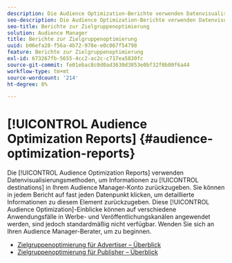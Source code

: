 ```yaml
---
description: Die Audience Optimization-Berichte verwenden Datenvisualisierungsmethoden, um Informationen zu den Zielen in Ihrem Audience Manager-Konto zurückzugeben. Sie können in jedem Bericht auf fast jeden Datenpunkt klicken, um detaillierte Informationen zu diesem Element zurückzugeben. Diese Einblicke aus Audience Optimizationen können auf verschiedene Anwendungsfälle in Werbe- und Veröffentlichungskanälen angewendet werden, sind jedoch standardmäßig nicht verfügbar. Wenden Sie sich an Ihren Audience Manager-Berater, um zu beginnen.
seo-description: Die Audience Optimization-Berichte verwenden Datenvisualisierungsmethoden, um Informationen zu den Zielen in Ihrem Audience Manager-Konto zurückzugeben. Sie können in jedem Bericht auf fast jeden Datenpunkt klicken, um detaillierte Informationen zu diesem Element zurückzugeben. Diese Einblicke aus Audience Optimizationen können auf verschiedene Anwendungsfälle in Werbe- und Veröffentlichungskanälen angewendet werden, sind jedoch standardmäßig nicht verfügbar. Wenden Sie sich an Ihren Audience Manager-Berater, um zu beginnen.
seo-title: Berichte zur Zielgruppenoptimierung
solution: Audience Manager
title: Berichte zur Zielgruppenoptimierung
uuid: b06efa28-f56a-4b72-978e-e0c067f54798
feature: Berichte zur Zielgruppenoptimierung
exl-id: 673267fb-5655-4cc2-ac2c-c717ea5830fc
source-git-commit: fe01ebac8c0d0ad3630d3853e0bf32f0b00f6a44
workflow-type: tm+mt
source-wordcount: '214'
ht-degree: 8%

---
```


# [!UICONTROL Audience Optimization Reports] {#audience-optimization-reports}

Die [!UICONTROL Audience Optimization Reports] verwenden Datenvisualisierungsmethoden, um Informationen zu [!UICONTROL destinations] in Ihrem Audience Manager-Konto zurückzugeben. Sie können in jedem Bericht auf fast jeden Datenpunkt klicken, um detaillierte Informationen zu diesem Element zurückzugeben. Diese [!UICONTROL Audience Optimization]-Einblicke können auf verschiedene Anwendungsfälle in Werbe- und Veröffentlichungskanälen angewendet werden, sind jedoch standardmäßig nicht verfügbar. Wenden Sie sich an Ihren Audience Manager-Berater, um zu beginnen.

+ [Zielgruppenoptimierung für Advertiser – Überblick](aor-advertisers/aor-advertisers.md)
+ [Zielgruppenoptimierung für Publisher – Überblick](aor-publishers/aor-publishers.md)

